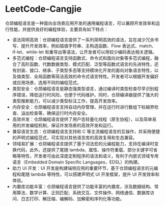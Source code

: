 # LeetCode-Cangjie

仓颉编程语言是一种面向全场景应用开发的通用编程语言，可以兼顾开发效率和运行性能，并提供良好的编程体验，主要具有如下特点：

- 语法简明高效：仓颉编程语言提供了一系列简明高效的语法，旨在减少冗余书写、提升开发效率，例如插值字符串、主构造函数、Flow 表达式、match、if-let、while-let 和重导出等语法，让开发者可以用较少编码表达相关逻辑。
- 多范式编程：仓颉编程语言支持函数式、命令式和面向对象等多范式编程，融合了高阶函数、代数数据类型、模式匹配、泛型等函数式语言的先进特性，还有封装、接口、继承、子类型多态等支持模块化开发的面向对象语言特性，以及值类型、全局函数等简洁高效的命令式语言特性。开发者可以根据开发偏好或应用场景，选用不同的编程范式。
- 类型安全：仓颉编程语言是静态强类型语言，通过编译时类型检查尽早识别程序错误，降低运行时风险，也便于代码维护。同时，仓颉编译器提供了强大的类型推断能力，可以减少类型标注工作，提高开发效率。
- 内存安全：仓颉编程语言支持自动内存管理，并在运行时进行数组下标越界检查、溢出检查等，确保运行时内存安全。
- 高效并发：仓颉编程语言提供了用户态轻量化线程（原生协程），以及简单易用的并发编程机制，保证并发场景的高效开发和运行。
- 兼容语言生态：仓颉编程语言支持和 C 等主流编程语言的互操作，并采用便捷的声明式编程范式，可实现对其他语言库的高效复用和生态兼容。
- 领域易扩展：仓颉编程语言提供了基于词法宏的元编程能力，支持在编译时变换代码，此外，还提供了尾随 lambda、属性、操作符重载、部分关键字可省略等特性，开发者可由此深度定制程序的语法和语义，有利于内嵌式领域专用语言（Embedded Domain Specific Languages，EDSL）的构建。
- 助力 UI 开发：UI 开发是构建端侧应用的重要环节，基于仓颉编程语言的元编程和尾随 lambda 等特性，可以搭建声明式 UI 开发框架，提升 UI 开发效率和体验。
- 内置库功能丰富：仓颉编程语言提供了功能丰富的内置库，涉及数据结构、常用算法、数学计算、正则匹配、系统交互、文件操作、网络通信、数据库访问、日志打印、解压缩、编解码、加解密和序列化等功能。